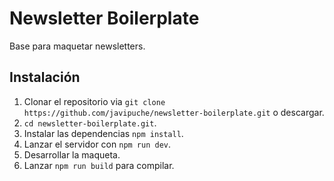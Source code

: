# Newsletter Boilerplate

Base para maquetar newsletters.

## Instalación

1. Clonar el repositorio via ```git clone https://github.com/javipuche/newsletter-boilerplate.git``` o descargar.
2. ```cd newsletter-boilerplate.git```.
3. Instalar las dependencias ```npm install```.
4. Lanzar el servidor con ```npm run dev```.
5. Desarrollar la maqueta.
6. Lanzar ```npm run build``` para compilar.